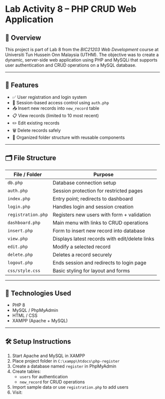 # Lab Activity 8 – PHP CRUD Web Application

## 📘 Overview
This project is part of Lab 8 from the *BIC21203 Web Development* course at Universiti Tun Hussein Onn Malaysia (UTHM). The objective was to create a dynamic, server-side web application using PHP and MySQLi that supports user authentication and CRUD operations on a MySQL database.

---

## 🚀 Features
- ✅ User registration and login system
- 🔐 Session-based access control using `auth.php`
- 📥 Insert new records into `new_record` table
- 📋 View records (limited to 10 most recent)
- ✏️ Edit existing records
- 🗑️ Delete records safely
- 📁 Organized folder structure with reusable components

---

## 🗂️ File Structure

| File / Folder      | Purpose                                        |
|--------------------|------------------------------------------------|
| `db.php`           | Database connection setup                      |
| `auth.php`         | Session protection for restricted pages        |
| `index.php`        | Entry point; redirects to dashboard            |
| `login.php`        | Handles login and session creation             |
| `registration.php` | Registers new users with form + validation     |
| `dashboard.php`    | Main menu with links to CRUD operations        |
| `insert.php`       | Form to insert new record into database        |
| `view.php`         | Displays latest records with edit/delete links |
| `edit.php`         | Modify a selected record                       |
| `delete.php`       | Deletes a record securely                      |
| `logout.php`       | Ends session and redirects to login page       |
| `css/style.css`    | Basic styling for layout and forms             |

---

## 🧰 Technologies Used
- PHP 8
- MySQL / PhpMyAdmin
- HTML / CSS
- XAMPP (Apache + MySQL)

---

## 🛠 Setup Instructions

1. Start Apache and MySQL in XAMPP
2. Place project folder in `C:\xampp\htdocs\php-register`
3. Create a database named `register` in PhpMyAdmin
4. Create tables:
   - `users` for authentication
   - `new_record` for CRUD operations
5. Import sample data or use `registration.php` to add users
6. Visit:  
